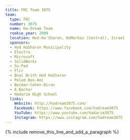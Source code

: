 ```yaml
---
title: FRC Team 3075
team:
  type: FRC
  number: 3075
  name: Ha-Dream Team
  rookie_year: 2009
  location: Hod-Ha'Sharon, HaMerkaz (Central), Israel
  sponsors:
  - Hod HaSharon Municipality
  - Electra
  - Microsoft
  - SolidWorks
  - Su-Pad
  - Flir
  - Bnai Brith Hod HaSharon
  - Peled Ben-Ami
  - Beiman-Cohen-Biran
  - A.Bachar
  - Hadarim High School
  links:
    Website: http://hadream3075.com/
    Facebook: https://www.facebook.com/hadream3075
    YouTube: https://www.youtube.com/hadarim3075
    Instagram: https://www.instagram.com/hadream3075
---
```


{% include remove_this_line_and_add_a_paragraph %}